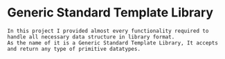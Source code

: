 # Generic Standard Template Library
    In this project I provided almost every functionality required to handle all necessary data structure in library format.
    As the name of it is a Generic Standard Template Library, It accepts and return any type of primitive datatypes.
